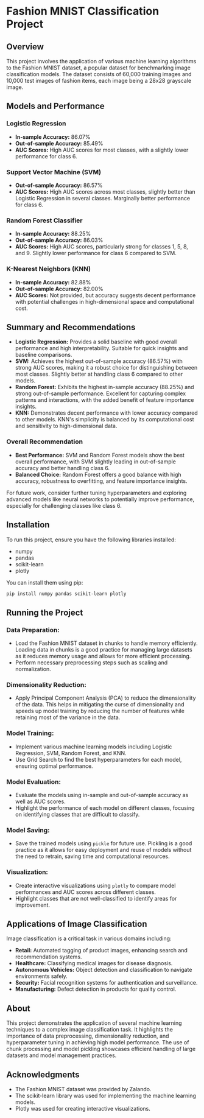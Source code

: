 # Fashion MNIST Classification Project

## Overview
This project involves the application of various machine learning algorithms to the Fashion MNIST dataset, a popular dataset for benchmarking image classification models. The dataset consists of 60,000 training images and 10,000 test images of fashion items, each image being a 28x28 grayscale image.

## Models and Performance

### Logistic Regression
- **In-sample Accuracy:** 86.07%
- **Out-of-sample Accuracy:** 85.49%
- **AUC Scores:** High AUC scores for most classes, with a slightly lower performance for class 6.

### Support Vector Machine (SVM)
- **Out-of-sample Accuracy:** 86.57%
- **AUC Scores:** High AUC scores across most classes, slightly better than Logistic Regression in several classes. Marginally better performance for class 6.

### Random Forest Classifier
- **In-sample Accuracy:** 88.25%
- **Out-of-sample Accuracy:** 86.03%
- **AUC Scores:** High AUC scores, particularly strong for classes 1, 5, 8, and 9. Slightly lower performance for class 6 compared to SVM.

### K-Nearest Neighbors (KNN)
- **In-sample Accuracy:** 82.88%
- **Out-of-sample Accuracy:** 82.00%
- **AUC Scores:** Not provided, but accuracy suggests decent performance with potential challenges in high-dimensional space and computational cost.

## Summary and Recommendations
- **Logistic Regression:** Provides a solid baseline with good overall performance and high interpretability. Suitable for quick insights and baseline comparisons.
- **SVM:** Achieves the highest out-of-sample accuracy (86.57%) with strong AUC scores, making it a robust choice for distinguishing between most classes. Slightly better at handling class 6 compared to other models.
- **Random Forest:** Exhibits the highest in-sample accuracy (88.25%) and strong out-of-sample performance. Excellent for capturing complex patterns and interactions, with the added benefit of feature importance insights.
- **KNN:** Demonstrates decent performance with lower accuracy compared to other models. KNN's simplicity is balanced by its computational cost and sensitivity to high-dimensional data.

### Overall Recommendation
- **Best Performance:** SVM and Random Forest models show the best overall performance, with SVM slightly leading in out-of-sample accuracy and better handling class 6.
- **Balanced Choice:** Random Forest offers a good balance with high accuracy, robustness to overfitting, and feature importance insights.

For future work, consider further tuning hyperparameters and exploring advanced models like neural networks to potentially improve performance, especially for challenging classes like class 6.

## Installation

To run this project, ensure you have the following libraries installed:
- numpy
- pandas
- scikit-learn
- plotly

You can install them using pip:
```bash
pip install numpy pandas scikit-learn plotly
```

## Running the Project

### Data Preparation:
- Load the Fashion MNIST dataset in chunks to handle memory efficiently. Loading data in chunks is a good practice for managing large datasets as it reduces memory usage and allows for more efficient processing.
- Perform necessary preprocessing steps such as scaling and normalization.

### Dimensionality Reduction:
- Apply Principal Component Analysis (PCA) to reduce the dimensionality of the data. This helps in mitigating the curse of dimensionality and speeds up model training by reducing the number of features while retaining most of the variance in the data.

### Model Training:
- Implement various machine learning models including Logistic Regression, SVM, Random Forest, and KNN.
- Use Grid Search to find the best hyperparameters for each model, ensuring optimal performance.

### Model Evaluation:
- Evaluate the models using in-sample and out-of-sample accuracy as well as AUC scores.
- Highlight the performance of each model on different classes, focusing on identifying classes that are difficult to classify.

### Model Saving:
- Save the trained models using `pickle` for future use. Pickling is a good practice as it allows for easy deployment and reuse of models without the need to retrain, saving time and computational resources.

### Visualization:
- Create interactive visualizations using `plotly` to compare model performances and AUC scores across different classes.
- Highlight classes that are not well-classified to identify areas for improvement.

## Applications of Image Classification
Image classification is a critical task in various domains including:
- **Retail:** Automated tagging of product images, enhancing search and recommendation systems.
- **Healthcare:** Classifying medical images for disease diagnosis.
- **Autonomous Vehicles:** Object detection and classification to navigate environments safely.
- **Security:** Facial recognition systems for authentication and surveillance.
- **Manufacturing:** Defect detection in products for quality control.

## About
This project demonstrates the application of several machine learning techniques to a complex image classification task. It highlights the importance of data preprocessing, dimensionality reduction, and hyperparameter tuning in achieving high model performance. The use of chunk processing and model pickling showcases efficient handling of large datasets and model management practices.


## Acknowledgments
- The Fashion MNIST dataset was provided by Zalando.
- The scikit-learn library was used for implementing the machine learning models.
- Plotly was used for creating interactive visualizations.
